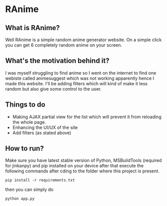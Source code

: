 # RAnime

## What is RAnime?
Well RAnime is a simple random anime generator website. On a simple click you can get 6 completely random anime on your screen.
## What's the motivation behind it?
I was myself struggling to find anime so I went on the internet to find one webiste called animesuggest which was not working apparently hence I made this website. I'll be adding filters which will kind of make it less random but also give some control to the user.
## Things to do 
- Making AJAX partial view for the list which will prevent it from reloading the whole page.
- Enhancing the UI/UX of the site
- Add filters (as stated above)
## How to run?
Make sure you have latest stable version of Python, MSBuildTools (required for jinkanpy) and pip installed on your device after that execute the following commands after cding to the folder where this project is present.

`pip install -r requirements.txt`

then you can simply do 

`python app.py`
